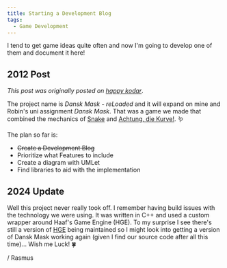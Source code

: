 ```yaml
---
title: Starting a Development Blog
tags:
  - Game Development
---
```


I tend to get game ideas quite often and now I'm going to develop one of them and document it here!

<!--more-->

## 2012 Post

*This post was originally posted on [happy kodar](https://happykodar.blogspot.com/2012/03/new-game-awwww-yeeaahh-i-tend-to-get.html)*.

The project name is *Dansk Mask - reLoaded* and it will expand on mine and Robin's uni assignment *Dansk Mask*. That was a game we made that combined the mechanics of [Snake](https://www.youtube.com/watch?v=iFOdT-Nw9XQ) and [Achtung, die Kurve!](https://www.youtube.com/watch?v=2T_-QfogpA8). 🪱

The plan so far is:

- ~~Create a Development Blog~~
- Prioritize what Features to include
- Create a diagram with UMLet
- Find libraries to aid with the implementation

## 2024 Update

Well this project never really took off. I remember having build issues with the technology we were using. It was written in C++ and used a custom wrapper around Haaf's Game Engine (HGE).
To my surprise I see there's still a version of [HGE](https://kvakvs.github.io/hge/) being maintained so I might look into getting a version of Dansk Mask working again (given I find our source code after all this time)... Wish me Luck! 🍀

/ Rasmus
